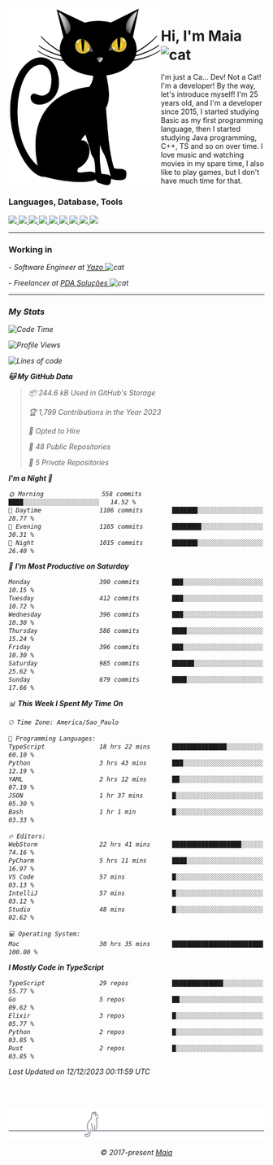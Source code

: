 <img align="left" src="https://raw.githubusercontent.com/gabrielmaialva33/gabrielmaialva33/master/assets/cat_0.png" alt="Stats" width="300px">

<h1 align="left">Hi, I'm Maia 
<img src="https://emojis.slackmojis.com/emojis/images/1643509834/36299/black-cat.gif?1643509834" width="50" height="60" align="center"  alt="cat"/>
</h1>

I'm just a Ca... Dev! Not a Cat! I'm a developer! By the way, let's introduce myself!
I'm 25 years old, and I'm a developer since 2015, I started studying Basic as my first programming
language, then I started studying Java programming, C++, TS and so on over time.
I love music and watching movies in my spare time, I also like to play games, but I don't have much time for that.

<h3 align="left">Languages, Database, Tools</h3>
<p>
  <a href="https://www.typescriptlang.org">
    <img src="https://skillicons.dev/icons?i=ts" />
  </a>
  <a href="https://go.dev">
    <img src="https://skillicons.dev/icons?i=go" />
  </a>
  <a href="https://www.python.org">
    <img src="https://skillicons.dev/icons?i=python" />
  </a>
  <a href="https://gradle.org">
    <img src="https://skillicons.dev/icons?i=gradle" />
  </a>
  <a href="https://redis.io">
    <img src="https://skillicons.dev/icons?i=redis" />
  </a>
  <a href="https://www.mongodb.com">
    <img src="https://skillicons.dev/icons?i=mongodb" />
  </a>
  <a href="https://nodejs.org">
    <img src="https://skillicons.dev/icons?i=nodejs" />
  </a>
  <a href="https://www.javascript.com">
    <img src="https://skillicons.dev/icons?i=js" />
  </a>
  <a href="https://www.docker.com">
    <img src="https://skillicons.dev/icons?i=docker" />
  </a>
</p>

<hr/>

<h3>Working in</h3>

<p><em> - Software Engineer at <a href="[https://pdasolucoes.com.br](https://yazo.com.br/)">Yazo
</a><img src="https://media.giphy.com/media/WUlplcMpOCEmTGBtBW/giphy.gif" width="30" alt="cat"> 
</em></p>
<p><em> - Freelancer at <a href="[https://pdasolucoes.com.br](https://pdasolucoes.com.br/)">PDA Soluções
</a><img src="https://media.giphy.com/media/WUlplcMpOCEmTGBtBW/giphy.gif" width="30" alt="cat"> 

<hr/>

### My Stats

<!--START_SECTION:waka-->
![Code Time](http://img.shields.io/badge/Code%20Time-3%2C579%20hrs%2054%20mins-blue)

![Profile Views](http://img.shields.io/badge/Profile%20Views-8-blue)

![Lines of code](https://img.shields.io/badge/From%20Hello%20World%20I%27ve%20Written-947.9%20thousand%20lines%20of%20code-blue)

**🐱 My GitHub Data** 

> 📦 244.6 kB Used in GitHub's Storage 
 > 
> 🏆 1,799 Contributions in the Year 2023
 > 
> 💼 Opted to Hire
 > 
> 📜 48 Public Repositories 
 > 
> 🔑 5 Private Repositories 
 > 
**I'm a Night 🦉** 

```text
🌞 Morning                558 commits         ████░░░░░░░░░░░░░░░░░░░░░   14.52 % 
🌆 Daytime                1106 commits        ███████░░░░░░░░░░░░░░░░░░   28.77 % 
🌃 Evening                1165 commits        ████████░░░░░░░░░░░░░░░░░   30.31 % 
🌙 Night                  1015 commits        ███████░░░░░░░░░░░░░░░░░░   26.40 % 
```
📅 **I'm Most Productive on Saturday** 

```text
Monday                   390 commits         ███░░░░░░░░░░░░░░░░░░░░░░   10.15 % 
Tuesday                  412 commits         ███░░░░░░░░░░░░░░░░░░░░░░   10.72 % 
Wednesday                396 commits         ███░░░░░░░░░░░░░░░░░░░░░░   10.30 % 
Thursday                 586 commits         ████░░░░░░░░░░░░░░░░░░░░░   15.24 % 
Friday                   396 commits         ███░░░░░░░░░░░░░░░░░░░░░░   10.30 % 
Saturday                 985 commits         ██████░░░░░░░░░░░░░░░░░░░   25.62 % 
Sunday                   679 commits         ████░░░░░░░░░░░░░░░░░░░░░   17.66 % 
```


📊 **This Week I Spent My Time On** 

```text
🕑︎ Time Zone: America/Sao_Paulo

💬 Programming Languages: 
TypeScript               18 hrs 22 mins      ███████████████░░░░░░░░░░   60.10 % 
Python                   3 hrs 43 mins       ███░░░░░░░░░░░░░░░░░░░░░░   12.19 % 
YAML                     2 hrs 12 mins       ██░░░░░░░░░░░░░░░░░░░░░░░   07.19 % 
JSON                     1 hr 37 mins        █░░░░░░░░░░░░░░░░░░░░░░░░   05.30 % 
Bash                     1 hr 1 min          █░░░░░░░░░░░░░░░░░░░░░░░░   03.33 % 

🔥 Editors: 
WebStorm                 22 hrs 41 mins      ███████████████████░░░░░░   74.16 % 
PyCharm                  5 hrs 11 mins       ████░░░░░░░░░░░░░░░░░░░░░   16.97 % 
VS Code                  57 mins             █░░░░░░░░░░░░░░░░░░░░░░░░   03.13 % 
IntelliJ                 57 mins             █░░░░░░░░░░░░░░░░░░░░░░░░   03.12 % 
Studio                   48 mins             █░░░░░░░░░░░░░░░░░░░░░░░░   02.62 % 

💻 Operating System: 
Mac                      30 hrs 35 mins      █████████████████████████   100.00 % 
```

**I Mostly Code in TypeScript** 

```text
TypeScript               29 repos            ██████████████░░░░░░░░░░░   55.77 % 
Go                       5 repos             ██░░░░░░░░░░░░░░░░░░░░░░░   09.62 % 
Elixir                   3 repos             █░░░░░░░░░░░░░░░░░░░░░░░░   05.77 % 
Python                   2 repos             █░░░░░░░░░░░░░░░░░░░░░░░░   03.85 % 
Rust                     2 repos             █░░░░░░░░░░░░░░░░░░░░░░░░   03.85 % 
```




 Last Updated on 12/12/2023 00:11:59 UTC
<!--END_SECTION:waka-->


<br/>
<br/>

<p align="center"><img src="https://raw.githubusercontent.com/gabrielmaialva33/gabrielmaialva33/master/assets/gray0_ctp_on_line.svg?sanitize=true" /></p>
<p align="center">&copy; 2017-present <a href="https://github.com/gabrielmaialva33/" target="_blank">Maia</a>